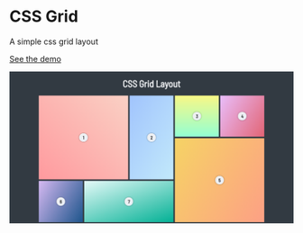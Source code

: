 # CSS Grid 
A simple css grid layout

[See the demo](https://alinedmelo.github.io/css-grid-layout/)

![CSS Grid Layout](css-grid-layout.png)